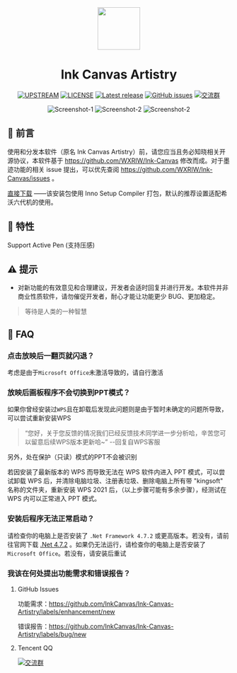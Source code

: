 <div align="center">

<!--
[![LOGO](Images/Ink%20Canvas%20Artistry.png?raw=true "LOGO")](# "LOGO")
-->

<img src="./Images/Ink Canvas Artistry.png" style="width:96px;"/>

# Ink Canvas Artistry
[![UPSTREAM](https://img.shields.io/badge/UpStream-WXRIW%2FInk--Canvas-red.svg "LICENSE")](https://github.com/WXRIW/Ink-Canvas)
[![LICENSE](https://img.shields.io/badge/License-GPL--3.0-red.svg "LICENSE")](./LICENSE)
[![Latest release](https://img.shields.io/github/release/jizilin6732/Ink-Canvas-Attention.svg?style=shield)](https://github.com/jizilin6732/Ink-Canvas-Attention/releases/latest)
[![GitHub issues](https://img.shields.io/github/issues/jizilin6732/Ink-Canvas-Attention?logo=github)](https://github.com/jizilin6732/Ink-Canvas-Attention/issues)
[![交流群](https://img.shields.io/badge/-%E4%BA%A4%E6%B5%81%E7%BE%A4%20680019081-blue?style=flat&logo=TencentQQ)](https://qm.qq.com/q/680019081)

![Screenshot-1](./Images/Screenshot1.png)
![Screenshot-2](./Images/Screenshot2.png)
![Screenshot-2](./Images/Screenshot3.png)

</div>

## 👀 前言
使用和分发本软件（原名 Ink Canvas Artistry）前，请您应当且务必知晓相关开源协议，本软件基于 https://github.com/WXRIW/Ink-Canvas 修改而成。对于墨迹功能的相关 issue 提出，可以优先查阅 https://github.com/WXRIW/Ink-Canvas/issues 。

[直接下载](https://github.com/InkCanvas/Ink-Canvas-Artistry/releases/latest "Latest Releases")
——该安装包使用 Inno Setup Compiler 打包，默认的推荐设置适配希沃六代机的使用。

## 🔧 特性
Support Active Pen (支持压感)

## ⚠️ 提示
- 对新功能的有效意见和合理建议，开发者会适时回复并进行开发。本软件并非商业性质软件，请勿催促开发者，耐心才能让功能更少 BUG、更加稳定。

> 等待是人类的一种智慧

## 📗 FAQ

### 点击放映后一翻页就闪退？
考虑是由于`Microsoft Office`未激活导致的，请自行激活

### 放映后画板程序不会切换到PPT模式？
如果你曾经安装过`WPS`且在卸载后发现此问题则是由于暂时未确定的问题所导致，可以尝试重新安装WPS
> “您好，关于您反馈的情况我们已经反馈技术同学进一步分析哈，辛苦您可以留意后续WPS版本更新哈~” --回复自WPS客服

另外，处在保护（只读）模式的PPT不会被识别

若因安装了最新版本的 WPS 而导致无法在 WPS 软件内进入 PPT 模式，可以尝试卸载 WPS 后，并清除电脑垃圾、注册表垃圾、删除电脑上所有带 "kingsoft" 名称的文件夹，重新安装 WPS 2021 后，（以上步骤可能有多余步骤），经测试在 WPS 内可以正常进入 PPT 模式。

### **安装后**程序无法正常启动？
请检查你的电脑上是否安装了 `.Net Framework 4.7.2` 或更高版本。若没有，请前往官网下载 [.Net 4.7.2](https://dotnet.microsoft.com/en-us/download/dotnet-framework/thank-you/net472-offline-installer)
。如果仍无法运行，请检查你的电脑上是否安装了 `Microsoft Office`。若没有，请安装后重试

### 我该在何处提出功能需求和错误报告？

1. GitHub Issues

    功能需求：https://github.com/InkCanvas/Ink-Canvas-Artistry/labels/enhancement/new 

    错误报告：https://github.com/InkCanvas/Ink-Canvas-Artistry/labels/bug/new

2. Tencent QQ

    [![交流群](https://img.shields.io/badge/-%E4%BA%A4%E6%B5%81%E7%BE%A4%20680019081-blue?style=flat&logo=TencentQQ)](https://qm.qq.com/q/680019081)
